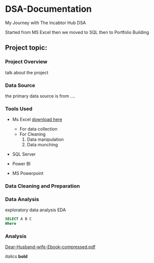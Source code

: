 # DSA-Documentation
My Journey with The Incabtor Hub DSA

Started from MS Excel then we moved to SQL then to Portfolio Building 

## Project topic:

### Project Overview
talk about the project 



### Data Source
the primary data source is from ....

### Tools Used
- Ms Excel [download here](arsenal.com)
     - For data collection
     - For Cleaning
       1. Data manipulation
       2. Data munching
          
- SQL Server
- Power BI
- MS Powerpoint


### Data Cleaning and Preparation



### Data Analysis

exploratory data analysis EDA

``` SQL
SELECT A B C
Where

```

### Analysis 



[Dear-Husband-wife-Ebook-compressed.pdf](https://github.com/user-attachments/files/20494437/Dear-Husband-wife-Ebook-compressed.pdf)



*italics*
**bold**

